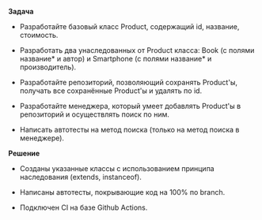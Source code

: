 **Задача**

* Разработайте базовый класс Product, содержащий id, название, стоимость.

* Разработать два унаследованных от Product класса: Book (с полями название* и автор) и Smartphone (с полями название* и производитель).

* Разработайте репозиторий, позволяющий сохранять Product'ы, получать все сохранённые Product'ы и удалять по id.

* Разработайте менеджера, который умеет добавлять Product'ы в репозиторий и осуществлять поиск по ним.

* Написать автотесты на метод поиска (только на метод поиска в менеджере).

**Решение**

* Созданы указанные классы с использованием принципа наследования (extends, instanceof).

* Написаны автотесты, покрывающие код на 100% по branch.

* Подключен CI на базе Github Actions.
